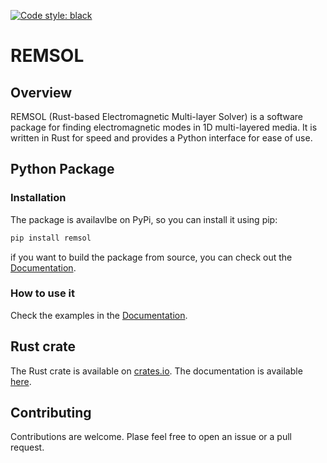 [![Code style: black](https://img.shields.io/badge/code%20style-black-000000.svg)](https://github.com/psf/black)

# REMSOL

## Overview

REMSOL (Rust-based Electromagnetic Multi-layer Solver) is a software package for finding electromagnetic modes in 1D multi-layered media. It is written in Rust for speed and provides a Python interface for ease of use.

## Python Package

### Installation

The package is availavlbe on PyPi, so you can install it using pip:

```bash
pip install remsol
```

if you want to build the package from source, you can check out the [Documentation](https://mpasson.github.io/REMSOL/intro.html#building-from-source).

### How to use it

Check the examples in the [Documentation](https://mpasson.github.io/REMSOL/examples/examples.html).

## Rust crate

The Rust crate is available on [crates.io](https://crates.io/crates/remsol). The documentation is available [here](https://docs.rs/remsol/latest/remsol/index.html).

## Contributing

Contributions are welcome. Plase feel free to open an issue or a pull request.
